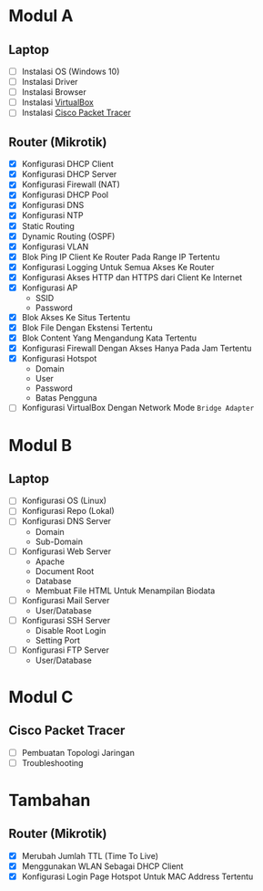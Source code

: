 # Modul A
## Laptop
- [ ] Instalasi OS (Windows 10)
- [ ] Instalasi Driver
- [ ] Instalasi Browser
- [ ] Instalasi [VirtualBox](https://www.virtualbox.org/wiki/Downloads)
- [ ] Instalasi [Cisco Packet Tracer](https://www.netacad.com/portal/resources/packet-tracer)

## Router (Mikrotik)
- [x] Konfigurasi DHCP Client
- [x] Konfigurasi DHCP Server
- [x] Konfigurasi Firewall (NAT)
- [x] Konfigurasi DHCP Pool
- [x] Konfigurasi DNS
- [x] Konfigurasi NTP
- [x] Static Routing
- [x] Dynamic Routing (OSPF)
- [x] Konfigurasi VLAN
- [x] Blok Ping IP Client Ke Router Pada Range IP Tertentu
- [x] Konfigurasi Logging Untuk Semua Akses Ke Router
- [x] Konfigurasi Akses HTTP dan HTTPS dari Client Ke Internet
- [x] Konfigurasi AP
  - SSID
  - Password
- [x] Blok Akses Ke Situs Tertentu
- [x] Blok File Dengan Ekstensi Tertentu
- [x] Blok Content Yang Mengandung Kata Tertentu
- [x] Konfigurasi Firewall Dengan Akses Hanya Pada Jam Tertentu
- [x] Konfigurasi Hotspot
  - Domain
  - User
  - Password
  - Batas Pengguna
- [ ] Konfigurasi VirtualBox Dengan Network Mode `Bridge Adapter`

# Modul B
## Laptop
- [ ] Konfigurasi OS (Linux)
- [ ] Konfigurasi Repo (Lokal)
- [ ] Konfigurasi DNS Server
  - Domain
  - Sub-Domain
- [ ] Konfigurasi Web Server
  - Apache
  - Document Root
  - Database
  - Membuat File HTML Untuk Menampilan Biodata
- [ ] Konfigurasi Mail Server
  - User/Database
- [ ] Konfigurasi SSH Server
  - Disable Root Login
  - Setting Port
- [ ] Konfigurasi FTP Server
  - User/Database

# Modul C
## Cisco Packet Tracer
- [ ] Pembuatan Topologi Jaringan
- [ ] Troubleshooting

# Tambahan
## Router (Mikrotik)
- [x] Merubah Jumlah TTL (Time To Live)
- [x] Menggunakan WLAN Sebagai DHCP Client
- [x] Konfigurasi Login Page Hotspot Untuk MAC Address Tertentu
